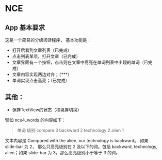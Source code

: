 # NCE

## App 基本要求
这是一个简易的分级阅读程序， 基本功能是：
* 打开后看到文章列表（已完成）
* 点击列表某项，打开文章（已完成）
* 文章界面有一个按钮，点击则在文章中高亮在单词列表中出现的单词（已完成）
* 文章内容实现两边对齐；（***）
* 单词实现点击高亮；（已完成）

## 其他：
* 保存TextView的状态（横竖屏切换）


譬如 nce4_words 的内容如下：
> 单词              级别
> compare         3
> backward        2
> technology      2
> alien           1

文本内容是
Compared with the alien, our technology is backward。
如果 slide-bar 为 2， 那么只高亮级别在 2 及以下的词，包括 backward, technology,
alien；如果 slide-bar 为 3，那么高亮级别小于等于 3 的词。